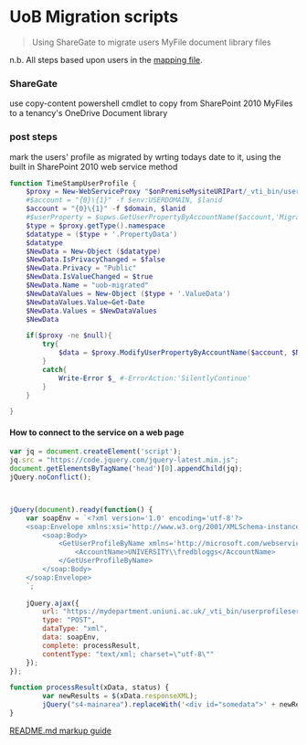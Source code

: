 # UoB Migration scripts #

> Using ShareGate to migrate users MyFile document library files


n.b. All steps based upon users in the [mapping file](../usermapping/).

### ShareGate ###
use copy-content powershell cmdlet to copy from SharePoint 2010 MyFiles to a tenancy's OneDrive Document library

### post steps ###
mark the users' profile as migrated by wrting todays date to it, using the built in SharePoint 2010 web service method




```powershell
function TimeStampUserProfile {
    $proxy = New-WebServiceProxy "$onPremiseMysiteURIPart/_vti_bin/userprofileservice.asmx" -UseDefaultCredential
    #$account = "{0}\{1}" -f $env:USERDOMAIN, $lanid
    $account = "{0}\{1}" -f $domain, $lanid
    #$userProperty = $upws.GetUserPropertyByAccountName($account,'Migrated')      
    $type = $proxy.getType().namespace
    $datatype = ($type + '.PropertyData')
    $datatype
    $NewData = New-Object ($datatype)
    $NewData.IsPrivacyChanged = $false
    $NewData.Privacy = "Public"
    $NewData.IsValueChanged = $true
    $NewData.Name = "uob-migrated"
    $NewDataValues = New-Object ($type + '.ValueData')
    $NewDataValues.Value=Get-Date
    $NewData.Values = $NewDataValues
    $NewData

    if($proxy -ne $null){            
        try{                    
            $data = $proxy.ModifyUserPropertyByAccountName($account, $NewData)             
        }            
        catch{             
            Write-Error $_ #-ErrorAction:'SilentlyContinue'            
        }            
    }

}
```

#### How to connect to the service on a web page ####

```javascript
var jq = document.createElement('script');
jq.src = "https://code.jquery.com/jquery-latest.min.js";
document.getElementsByTagName('head')[0].appendChild(jq);
jQuery.noConflict();



jQuery(document).ready(function() {
	var soapEnv = `<?xml version='1.0' encoding='utf-8'?> 
    <soap:Envelope xmlns:xsi='http://www.w3.org/2001/XMLSchema-instance' xmlns:xsd='http://www.w3.org/2001/XMLSchema' xmlns:soap='http://schemas.xmlsoap.org/soap/envelope/'> 
		<soap:Body> 
			<GetUserProfileByName xmlns='http://microsoft.com/webservices/SharePointPortalServer/UserProfileService'> 
				<AccountName>UNIVERSITY\\fredbloggs</AccountName> 
			</GetUserProfileByName> 
		</soap:Body> 	
	</soap:Envelope>
    `;
 
    jQuery.ajax({
        url: "https://mydepartment.uniuni.ac.uk/_vti_bin/userprofileservice.asmx",
        type: "POST",
        dataType: "xml",
        data: soapEnv,
        complete: processResult,
        contentType: "text/xml; charset=\"utf-8\""
    });
});

function processResult(xData, status) {
        var newResults = $(xData.responseXML);
        jQuery("s4-mainarea").replaceWith('<div id="somedata">' + newResults.text() + '</div>');    
} 
```


[README.md markup guide](https://github.com/adam-p/markdown-here/wiki/Markdown-Cheatsheet)




